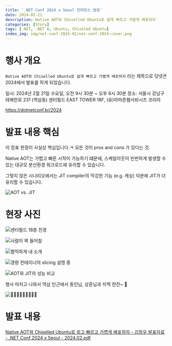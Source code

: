 ```yaml
---
title: '.NET Conf 2024 x Seoul 컨퍼런스 발표'
date: 2024-02-21
description: Native AOT와 Chiselled Ubuntu로 쉽게 빠르고 가볍게 배포하자
categories: [Story]
tags: [.NET, .NET 8, Ubuntu, Chiseled Ubuntu]
index_img: img/net-conf-2024-02/net-conf-2024-cover.png
---
```


# 행사 개요

`Native AOT와 Chiselled Ubuntu로 쉽게 빠르고 가볍게 배포하자` 라는 제목으로 닷넷콘 2024에서 발표를 하게 되었습니다.

일시: 2024년 2월 21일 수요일, 오전 9시 30분 ~ 오후 6시 30분
장소: 서울시 강남구 테헤란로 231 (역삼동) 센터필드 EAST TOWER 18F, (유)아마존웹서비시즈 코리아

https://dotnetconf.kr/2024

# 발표 내용 핵심

이 장표 한장이 사실상 핵심입니다.ㅋ 모든 것이 pros and cons 가 있다는 것.

Native AOT는 가볍고 빠른 시작이 가능하기 떄문에, 스케일아웃이 빈번하게 발생할 수 있는 대규모 분산환경 워크로드에 유리할 수 있습니다.

그렇지 않은 시나리오에서는 JIT compiler의 막강한 기능 (e.g. 캐싱) 덕분에 JIT가 더 유리할 수 있습니다.

![AOT vs. JIT](img/net-conf-2024-02/p12.png)

# 현장 사진

![센터필드 18층 전경](img/net-conf-2024-02/KakaoTalk_20240924_090838511.jpg)

![사람이 꽉 들어참](img/net-conf-2024-02/KakaoTalk_20240924_090838511_05.jpg)

![짤막하게 내 소개](img/net-conf-2024-02/KakaoTalk_20240924_090838511_14.jpg)

![경량 컨테이너의 slicing 설명 중](img/net-conf-2024-02/KakaoTalk_20240924_090838511_12.jpg)

![AOT와 JIT의 성능 비교](img/net-conf-2024-02/KakaoTalk_20240924_090838511_11.jpg)

행사 마치고 나와서 역삼 인근에서 종인님, 상훈님과 치맥 한잔~ 🍻

![🍻🍻🍻🍻🍻🍻🍻🍻🍻](img/net-conf-2024-02/KakaoTalk_20240924_090838511_10_beer.jpg)

# 발표 내용

[Native AOT와 Chiselled Ubuntu로 쉽고 빠르고 가볍게 배포하자 - 김정우 발표자료 - .NET Conf 2024 x Seoul - 2024.02.pdf](https://drive.google.com/file/d/1boK9kfbZ6xJdt5UHEljw1j3F6hdW-IKX/view?usp=sharing)
